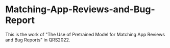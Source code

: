 # Matching-App-Reviews-and-Bug-Report
This is the work of "The Use of Pretrained Model for Matching App Reviews and Bug Reports" in QRS2022.
